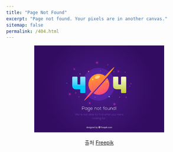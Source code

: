 ```yaml
---
title: "Page Not Found"
excerpt: "Page not found. Your pixels are in another canvas."
sitemap: false
permalink: /404.html
---
```



<p align="center">
  <img src="https://github.com/jinkyeom/jinkyeom.github.io/blob/master/assets/images/404error.jpg?raw=true" width="70%">
</p>
<center>출처 <a href="https://kr.freepik.com/free-vector/404-error-template-with-planet-in-flat-style_1902956.htm#page=2&query=404%20error%20page&position=26&from_view=keyword&track=ais&uuid=d317b2f3-2a11-4a0b-8488-2472d0095d33">Freepik</a>